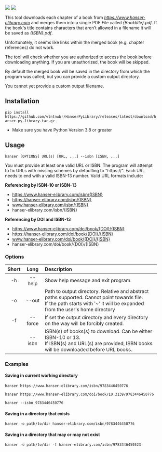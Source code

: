 ![](https://github.com/vlntnwbr/HanserPyLibrary/workflows/Release/badge.svg)
![](https://github.com/vlntnwbr/HanserPyLibrary/workflows/Check/badge.svg)

This tool downloads each chapter of a book from *<https://www.hanser-elibrary.com>* 
and merges them into a single PDF File called *{Booktitle}.pdf*. If the
book's title contains characters that aren't allowed in a filename it
will be saved as *{ISBN}.pdf*.

Unfortunately, it seems like links  within the merged book (e.g.
chapter references) do not work.

The tool will check whether you are authorized to access the book before
downloading anything. If you are unauthorized, the book will be skipped.

By default the merged book will be saved in the directory from which the
program was called, but you can provide a custom output directory.

You cannot yet provide a custom output filename.

## Installation
`pip install https://github.com/vlntnwbr/HanserPyLibrary/releases/latest/download/hanser-py-library.tar.gz`

*  Make sure you have Python Version 3.8 or greater

## Usage
`hanser [OPTIONS] URL(s) [URL, ...] --isbn [ISBN, ...]`

You must provide at least one valid URL or ISBN. The program will attempt
to fix URLs with missing schemes by defaulting to "https://". Each URL
needs to end with a valid ISBN-13 number. Valid URL formats include:

**Referencing by ISBN-10 or ISBN-13**
* https://www.hanser-elibrary.com/isbn/{ISBN}
* https://hanser-elibrary.com/isbn/{ISBN}
* www.hanser-elibrary.com/isbn/{ISBN}
* hanser-elibrary.com/isbn/{ISBN}

**Referencing by DOI and ISBN-13**
* https://www.hanser-elibrary.com/doi/book/{DOI}/{ISBN}
* https://hanser-elibrary.com/doi/book/{DOI}/{ISBN}
* www.hanser-elibrary.com/doi/book/{DOI}/{ISBN}
* hanser-elibrary.com/doi/book/{DOI}/{ISBN}

### Options
| **Short** | **Long** | **Description** |
| :-: | :-: | :-- |
| -h | --help | Show help message and exit program. |
| -o | --out | Path to output directory. Relative and abstract paths supported. Cannot point towards file. <br> If the path starts with '~' it will be expanded from the user's home directory |
| -f | --force | If set the output directory and every directory on the way will be forcibly created. |
|    | --isbn | ISBN(s) of books(s) to download. Can be either ISBN-10 or 13. <br> If ISBN(s) and URL(s) are provided, ISBN books will be downloaded before URL books. |

### Examples
#### Saving in current working directory

`hanser https://www.hanser-elibrary.com/isbn/9783446450776`

`hanser https://www.hanser-elibrary.com/doi/book/10.3139/9783446450776`

`hanser --isbn 9783446450776`

#### Saving in a directory that exists
`hanser -o path/to/dir hanser-elibrary.com/isbn/9783446450776`

#### Saving in a directory that may or may not exist
`hanser -o path/to/dir -f hanser-elibrary.com/isbn/9783446450523`
